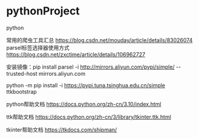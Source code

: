 # pythonProject
python


常用的爬虫工具汇总 https://blog.csdn.net/mouday/article/details/83026074  
parsel标签选择器使用方式 https://blog.csdn.net/zxctime/article/details/106962727

安装镜像：pip install parsel -i http://mirrors.aliyun.com/pypi/simple/   --trusted-host mirrors.aliyun.com

python -m pip install -i https://pypi.tuna.tsinghua.edu.cn/simple ttkbootstrap



python帮助文档
https://docs.python.org/zh-cn/3.10/index.html

ttk帮助文档
https://docs.python.org/zh-cn/3/library/tkinter.ttk.html

tkinter帮助文档
https://tkdocs.com/shipman/